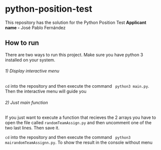 # python-position-test

This repository has the solution for the Python Position Test
**Applicant name -** José Pablo Fernández

## How to run

There are two ways to run this project. Make sure you have python 3 installed on your system.

###### 1) Display interactive menu

`cd` into the repository and then execute the command ` python3 main.py`. Then the interactive menu will guide you

###### 2) Just main function

If you just want to execute a function that recieves the 2 arrays you have to open the file called `randomTeamAssign.py` and then uncomment one of the two last lines. Then save it.

`cd` into the repository and then execute the command ` python3 mairandomTeamAssignn.py`. To show the result in the console without menu
